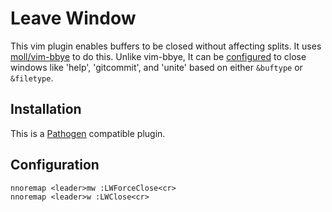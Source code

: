 # Leave Window

This vim plugin enables buffers to be closed without affecting splits.  It uses
[moll/vim-bbye] to do this.  Unlike vim-bbye, It can be [configured] to close
windows like 'help', 'gitcommit', and 'unite' based on either `&buftype` or
`&filetype`.

## Installation

This is a [Pathogen] compatible plugin.

## Configuration

```vim
nnoremap <leader>mw :LWForceClose<cr>
nnoremap <leader>w :LWClose<cr>
```

[moll/vim-bbye]:https://github.com/moll/vim-bbye
[Pathogen]:http://github.com/tpope/vim-pathogen
[configured]:doc/leave_window.txt
